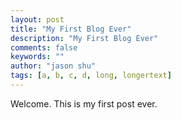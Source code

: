 ```yaml
---
layout: post
title: "My First Blog Ever"
description: "My First Blog Ever"
comments: false
keywords: ""
author: "jason shu"
tags: [a, b, c, d, long, longertext]
---
```


Welcome. This is my first post ever.